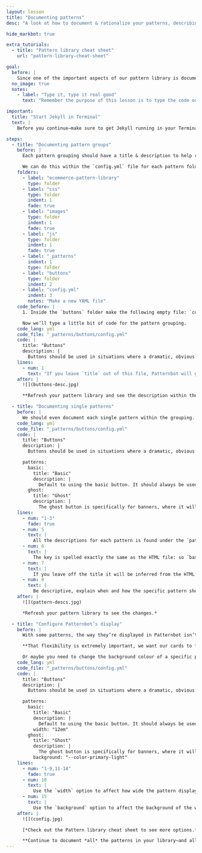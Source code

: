 ```yaml
---
layout: lesson
title: "Documenting patterns"
desc: "A look at how to document & rationalize your patterns, describing when & how to use each."

hide_markbot: true

extra_tutorials:
  - title: "Pattern library cheat sheet"
    url: "pattern-library-cheat-sheet"

goal:
  before: |
    Since one of the important aspects of our pattern library is documentation, we also need to look at how to document each single pattern.
  no_image: true
  notes:
    - label: "Type it, type it real good"
      text: "Remember the purpose of this lesson is to type the code out yourself—build up that muscle memory in your fingers!"

important:
  title: "Start Jekyll in Terminal"
  text: |
    Before you continue—make sure to get Jekyll running in your Terminal for your `ecommerce-pattern-library`

steps:
  - title: "Documenting pattern groups"
    before: |
      Each pattern grouping should have a title & description to help rationalize the purpose and use of the patterns.

      We can do this within the `config.yml` file for each pattern folder.
    folders:
      - label: "ecommerce-pattern-library"
        type: folder
      - label: "css"
        type: folder
        indent: 1
        fade: true
      - label: "images"
        type: folder
        indent: 1
        fade: true
      - label: "js"
        type: folder
        indent: 1
        fade: true
      - label: "_patterns"
        indent: 1
        type: folder
      - label: "buttons"
        type: folder
        indent: 2
      - label: "config.yml"
        indent: 3
        notes: "Make a new YAML file"
    code_before: |
      1. Inside the `buttons` folder make the following empty file: `config.yml`

      Now we’ll type a little bit of code for the pattern grouping.
    code_lang: yml
    code_file: "_patterns/buttons/config.yml"
    code: |
      title: "Buttons"
      description: |
        Buttons should be used in situations where a dramatic, obvious action is required. Try not to over use buttons because they should be the primary call-to-action for a screen.
    lines:
      - num: 1
        text: "If you leave `title` out of this file, Patternbot will generate a title based on the folders name."
    after: |
      ![](buttons-desc.jpg)

      **Refresh your pattern library and see the description within the buttons pattern.**

  - title: "Documenting single patterns"
    before: |
      We should even document each single pattern within the grouping. *To describe when & how each pattern should be integrated into the design.*
    code_lang: yml
    code_file: "_patterns/buttons/config.yml"
    code: |
      title: "Buttons"
      description: |
        Buttons should be used in situations where a dramatic, obvious action is required. Try not to over use buttons because they should be the primary call-to-action for a screen.

      patterns:
        basic:
          title: "Basic"
          description: |
            Default to using the basic button. It should always be used in front of light backgrounds.
        ghost:
          title: "Ghost"
          description: |
            The ghost button is specifically for banners, where it will be placed in front of busy images.
    lines:
      - num: "1-3"
        fade: true
      - num: 5
        text: |
          All the descriptions for each pattern is found under the `patterns` key.
      - num: 6
        text: |
          The key is spelled exactly the same as the HTML file: so `basic.html` becomes `basic:` within the `config.yml` file.
      - num: 7
        text: |
          If you leave off the title it will be inferred from the HTML file’s name.
      - num: 8
        text: |
          Be descriptive, explain when and how the specific pattern should be used & included.
    after: |
      ![](pattern-descs.jpg)

      *Refresh your pattern library to see the changes.*

  - title: "Configure Patternbot’s display"
    before: |
      With some patterns, the way they’re displayed in Patternbot isn’t always ideal. For example, cards can be displayed way too wide.

      **That flexibility is extremely important, we want our cards to flex to lots of sizes.** But sometimes we don’t want them displayed that big inside Patternbot.

      Or maybe you need to change the background colour of a specific pattern.
    code_lang: yml
    code_file: "_patterns/buttons/config.yml"
    code: |
      title: "Buttons"
      description: |
        Buttons should be used in situations where a dramatic, obvious action is required. Try not to over use buttons because they should be the primary call-to-action for a screen.

      patterns:
        basic:
          title: "Basic"
          description: |
            Default to using the basic button. It should always be used in front of light backgrounds.
          width: "12em"
        ghost:
          title: "Ghost"
          description: |
            The ghost button is specifically for banners, where it will be placed in front of busy images.
          background: "--color-primary-light"
    lines:
      - num: "1-9,11-14"
        fade: true
      - num: 10
        text: |
          Use the `width` option to affect how wide the pattern displays in Patternbot.
      - num: 15
        text: |
          Use the `background` option to affect the background of the whole pattern within Patternbot.
    after: |
      ![](config.jpg)

      [*Check out the Pattern library cheat sheet to see more options.*](/topics/pattern-library-cheat-sheet/)

      **Continue to document *all* the patterns in your library—and all future patterns.**
---
```

